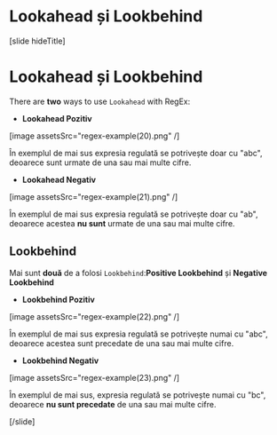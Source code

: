 # Lookahead și Lookbehind

[slide hideTitle]
# Lookahead și Lookbehind

There are **two** ways to use `Lookahead` with RegEx:

- **Lookahead Pozitiv**

[image assetsSrc="regex-example(20).png" /]

În exemplul de mai sus expresia regulată  se potrivește doar cu "abc", deoarece sunt urmate de una sau mai multe cifre.

- **Lookahead Negativ**

[image assetsSrc="regex-example(21).png" /]

În exemplul de mai sus expresia regulată  se potrivește doar cu "ab", deoarece acestea **nu sunt** urmate de una sau mai multe cifre.

## Lookbehind
Mai sunt **două** de a folosi `Lookbehind`:**Positive Lookbehind** și **Negative Lookbehind**

- **Lookbehind Pozitiv**

[image assetsSrc="regex-example(22).png" /]

În exemplul de mai sus expresia regulată  se potrivește numai cu "abc", deoarece acestea sunt precedate de una sau mai multe cifre.

- **Lookbehind Negativ**

[image assetsSrc="regex-example(23).png" /]

În exemplul de mai sus, expresia regulată  se potrivește numai cu "bc", deoarece **nu sunt precedate** de una sau mai multe cifre.

[/slide]
